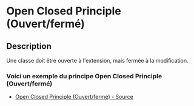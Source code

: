 # Open Closed Principle (Ouvert/fermé)




## Description

Une classe doit être ouverte à l'extension, mais fermée à la modification.






### Voici un exemple du principe Open Closed Principle (Ouvert/fermé)

* [Open Closed Principle (Ouvert/fermé) - Source](https://github.com/stephweb/solid-php/tree/master/src/2_open-closed-principle/index.php)